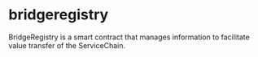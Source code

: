 # bridgeregistry
BridgeRegistry is a smart contract that manages information to facilitate value transfer of the ServiceChain.
